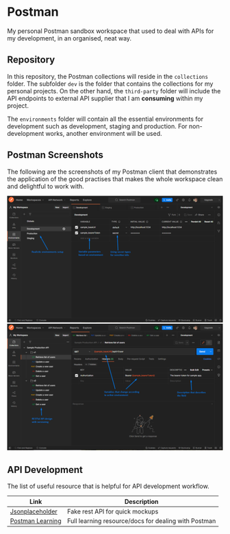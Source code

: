 # Postman

My personal Postman sandbox workspace that used to deal with APIs for my development, in an organised, neat way.

## Repository

In this repository, the Postman collections will reside in the `collections` folder. The subfolder `dev` is the folder that contains the collections for my personal projects. On the other hand, the `third-party` folder will include the API endpoints to external API supplier that I am **consuming** within my project.

The `environments` folder will contain all the essential environments for development such as development, staging and production. For non-development works, another environment will be used.

## Postman Screenshots

The following are the screenshots of my Postman client that demonstrates the application of the good practises that makes the whole workspace clean and delightful to work with.

![Postman screenshot for environments](/images/postman_envs0.png)
![Postman screenshot for collections](/images/postman_collection.png)

## API Development

The list of useful resource that is helpful for API development workflow.

| Link                                                                                | Description                                          |
| ----------------------------------------------------------------------------------- | ---------------------------------------------------- |
| [Jsonplaceholder](https://jsonplaceholder.typicode.com/)                            | Fake rest API for quick mockups                      |
| [Postman Learning](https://learning.postman.com/docs/getting-started/introduction/) | Full learning resource/docs for dealing with Postman |
